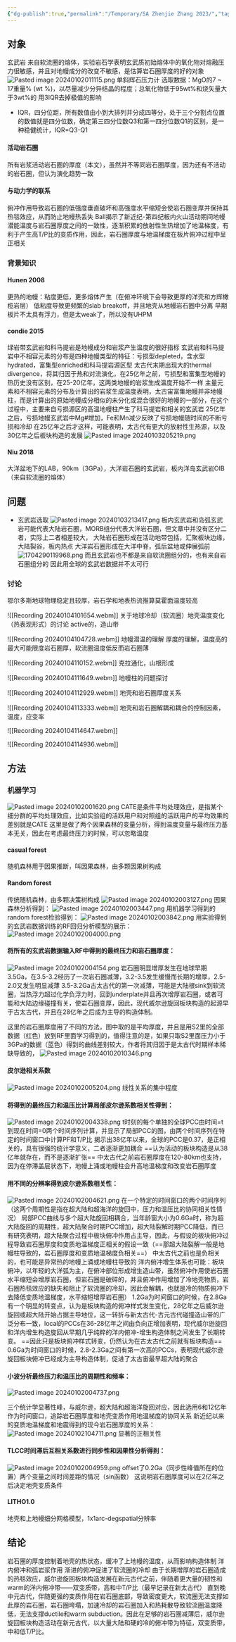 ```yaml
---
{"dg-publish":true,"permalink":"/Temporary/SA Zhenjie Zhang 2023/","tags":["gardenEntry"]}
---
```


## 对象
玄武岩
来自软流圈的熔体，实验岩石学表明玄武质初始熔体中的氧化物对熔融压力很敏感，并且对地幔成分的改变不敏感，是估算岩石圈厚度的好的对象
![Pasted image 20240102011115.png](/img/user/Attachment/Pasted%20image%2020240102011115.png)
单斜辉石压力计
选取数据：MgO的7 ~ 17重量% (wt %)，以尽量减少分异结晶的程度；总氧化物低于95wt%和烧矢量大于3wt%的
用3IQR去掉极值的影响
- IQR，四分位距，所有数值由小到大排列并分成四等分，处于三个分割点位置的数值就是四分位数，确定第三四分位数Q3和第一四分位数Q1的区别，是一种稳健统计，IQR=Q3-Q1
#### 活动岩石圈
所有岩浆活动岩石圈的厚度（本文），虽然并不等同岩石圈厚度，因为还有不活动的岩石圈，但认为演化趋势一致
#### 与动力学的联系
俯冲作用导致岩石圈的低强度垂直破坏和高强度水平缩短会使岩石圈变厚并保持其热毯效应，从而防止地幔热丢失
Ball揭示了新近纪-第四纪板内火山活动期间地幔潜能温度与岩石圈厚度之间的一致性，逐渐积累的放射性生热增加了地温梯度，有利于产生高T/P比的变质作用，因此，岩石圈厚度与地温梯度在板片俯冲过程中呈正相关

### 背景知识
#### Hunen 2008
更热的地幔：粘度更低，更多熔体产生（在俯冲环境下会导致更厚的洋壳和方辉橄榄岩层）
低粘度导致更频繁的slab breakoff，并且地壳从地幔岩石圈中分离
早期板片不太具有浮力，但是太weak了，所以没有UHPM

#### condie 2015
绿岩带玄武岩和科马提岩是地幔成分和岩浆产生温度的很好指标
玄武岩和科马提岩中不相容元素的分布是四种地幔类型的特征：亏损型depleted，含水型hydrated，富集型enriched和科马提岩源区型
太古代末期出现大的thermal divergence，将其归因于热和对流演化，在25亿年之前，亏损型和富集型地幔的热历史没有区别，在25-20亿年，这两类地幔的岩浆生成温度开始不一样
主量元素和不相容元素的分布及计算出的岩浆生成温度表明，太古宙富集地幔并非地幔柱，而是计算出的原始地幔成分相似的未分化或混合很好的地幔的一部分，在这个过程中，主要来自亏损源区的高温地幔柱产生了科马提岩和相关的玄武岩
25亿年之后，亏损地幔玄武岩中Mg#增加，Fe和Mn减少反映了亏损地幔随时间的不断亏损和冷却
在25亿年之后才这样，可能表明，太古代有更大的放射性生热源，以及30亿年之后板块构造的发展
![Pasted image 20240103205219.png](/img/user/Attachment/Pasted%20image%2020240103205219.png)
#### Niu 2018
大洋盆地下的LAB，90km（3GPa），大洋岩石圈的玄武岩，板内洋岛玄武岩OIB（来自软流圈的熔体）

## 问题
- 玄武岩选取
![Pasted image 20240103213417.png](/img/user/Attachment/Pasted%20image%2020240103213417.png)
板内玄武岩和岛弧玄武岩可能代表大陆岩石圈，MORB组分代表大洋岩石圈，但文章中并没有区分二者，实际上二者相差较大，
大陆岩石圈形成在活动地带包括，汇聚板块边缘，大陆裂谷，板内热点
大洋岩石圈形成在大洋中脊，弧后盆地或伸展弧前
![1704290119968.png](/img/user/Attachment/1704290119968.png)
而且玄武岩也不都是来自软流圈组分的，也有来自岩石圈组分的
因此用全球的玄武岩数据并不太可行

### 讨论
鄂尔多斯地球物理稳定且较厚，岩石学和地表热流推算莫霍面温度较高

![[Recording 20240104101654.webm]]
关于地球冷却（软流圈）地壳温度变化（热表现形式）的讨论
active的，造山带

![[Recording 20240104104728.webm]]
地幔潜温的理解
厚度的理解，温度高的最大可能限度岩石圈厚，软流圈温度低反而岩石圈薄

![[Recording 20240104110152.webm]]
克拉通化，山根形成

![[Recording 20240104111649.webm]]
地幔柱的问题探讨

![[Recording 20240104112929.webm]]
地壳和岩石圈厚度关系

![[Recording 20240104113333.webm]]
地壳和岩石圈解耦和耦合的控制因素，温度，应变率

![[Recording 20240104114647.webm]]

![[Recording 20240104114936.webm]]


## 方法
### 机器学习
![Pasted image 20240102001620.png](/img/user/Attachment/Pasted%20image%2020240102001620.png)
CATE是条件平均处理效应，是指某个细分群的平均处理效应，比如实验组的活跃用户和对照组的活跃用户的平均效果的差别就是CATE
这里是做了两个因果森林的变量分析，得到温度变量与最终压力基本无关，因此在考虑最终压力的时候，可以忽略温度
#### casual forest
随机森林用于因果推断，叫因果森林，由多颗因果树构成
#### Random forest
传统随机森林，由多颗决策树构成
![Pasted image 20240102003127.png](/img/user/Attachment/Pasted%20image%2020240102003127.png)
因果森林分析得到：
![Pasted image 20240102003447.png](/img/user/Attachment/Pasted%20image%2020240102003447.png)
用机器学习得到的random forest检验得到：
![Pasted image 20240102003842.png](/img/user/Attachment/Pasted%20image%2020240102003842.png)
用实验得到的玄武岩数据训练的RF回归分析模型的展示：
![Pasted image 20240102004000.png](/img/user/Attachment/Pasted%20image%2020240102004000.png)
#### 将所有的玄武岩数据输入RF中得到的最终压力和岩石圈厚度：
![Pasted image 20240102004154.png](/img/user/Attachment/Pasted%20image%2020240102004154.png)
岩石圈明显增厚发生在地球早期3.5Ga，在3.5-3.2经历了一次岩石圈减薄，3.2-3.5发生缓慢而长期的增厚，2.5-2.0又发生明显减薄
3.5-3.2Ga古太古代的第一次减薄，可能是大陆根sink到软流圈，当热浮力超过化学负浮力时，回到underplate并且再次增厚岩石圈，或者可能和大陆边缘碰撞有关，使岩石圈变厚，因此，现代威尔逊旋回板块构造的起源早于古太古代，并且在28亿年之后成为主导的构造体制。

这里的岩石圈厚度用了不同的方法，图中取的是平均厚度，并且是用S2里的全部数据（红色）放到RF里面学习得到的，值得注意的是，如果只取S2里面压力小于3GPa的数据（蓝色）得到的曲线差别较大，作者将其归因于是太古代时期样本稀缺导致的，
![Pasted image 20240102010346.png](/img/user/Attachment/Pasted%20image%2020240102010346.png)
#### 皮尔逊相关系数
![Pasted image 20240102005204.png](/img/user/Attachment/Pasted%20image%2020240102005204.png)
线性关系的集中程度
#### 将得到的最终压力和温压比计算局部皮尔逊系数相关性得到：
![Pasted image 20240102004338.png](/img/user/Attachment/Pasted%20image%2020240102004338.png)
t时刻的每个单独的全球PCC由时间=t到现在时间=0两个时间序列计算，并显示了局部PCC的图，由两个时间序列在特定的时间窗口中计算PF和T/P比
揭示出38亿年以来，全球的PCC是0.37，是正相关的，具有很强的统计学意义，二者逐渐更加耦合
==认为活动的板块构造是从38亿年就存在，而不是逐渐扩张==
中太古代之前岩石圈厚度在120-80km也支持，因为在停滞盖层状态下，地幔上涌或地幔柱会升高地温梯度和改变岩石圈厚度
#### 用不同的分辨率得到皮尔逊系数相关性：
![Pasted image 20240102004621.png](/img/user/Attachment/Pasted%20image%2020240102004621.png)
在一个特定的时间窗口的两个时间序列（这两个周期性是指在超大陆和超海洋的旋回中，压力和温压比的协同相关性情况）
局部PCC曲线与多个超大陆旋回相耦合，当年龄窗大小为0.6Ga时，称为超大陆旋回的周期性，超大陆聚合时期PCC增加，超大陆裂解时期PCC降低，而已有研究表明，超大陆聚合过程中板块俯冲作用占主导，因此，与假设的板块俯冲过程导致岩石圈厚度和变质地温梯度正相关的假设一致（==那超大陆裂解一般是地幔柱导致的，岩石圈厚度和变质地温梯度负相关==）
中太古代之前也是负相关的，也可能是异常热的地幔上涌或地幔柱导致的
洋内俯冲增生体系也可能：板块俯冲，以年轻的大洋弧为主，在俯冲部位形成增生造山带，虽然俯冲作用使岩石圈水平缩短会增厚岩石圈，但岩石圈是破碎的，并且俯冲作用增加了冷地壳物质，岩石圈热毯效应的缺失和阻止了软流圈的冷却，因此会解耦，也就是冷的物质俯冲下去降低变质地温梯度，水平缩短增厚岩石圈）
1.2Ga为时间窗口的时候，在2.8Ga有一个明显的转变点，认为是板块构造的俯冲样式发生变化，28亿年之后威尔逊旋回或超大陆开始占据主导地位，这一转折与新太古代-古元古代碰撞造山带的广泛分布一致，local的PCCs在36-28亿年之间由负向正增加表明，现代威尔逊旋回和洋内增生构造旋回从早期几乎纯粹的洋内俯冲-增生构造体制之间发生了长期转变。
==因此只是板块俯冲样式转变，仍然认为在古太古代之前就有板块构造==
0.6Ga为时间窗口的时候，2.8-2.3Ga之间有第一次高的PCCs，表明现代威尔逊旋回板块俯冲已经成为主导构造体制，促进了太古宙最早超大陆的聚合
#### 小波分析最终压力和温压比的周期性和频率：
![Pasted image 20240102004737.png](/img/user/Attachment/Pasted%20image%2020240102004737.png)

三个统计学显著性峰，与威尔逊，超大陆和超海洋旋回对应，因此选用6和12亿年作为时间窗口，追踪岩石圈厚度和地壳变质作用地温梯度的协同关系
新近纪以来的变质地温梯度和地震得到的现今岩石圈厚度的关系：
![Pasted image 20240102104711.png](/img/user/Attachment/Pasted%20image%2020240102104711.png)
显著的正相关性
#### TLCC时间滞后互相关系数进行同步性和因果性分析得到：
![Pasted image 20240102004959.png](/img/user/Attachment/Pasted%20image%2020240102004959.png)
offset了0.2Ga（同步性峰值所在的位置）两个变量之间时间差距的情况（sin函数）
这说明岩石圈厚度可以在2亿年之后决定地壳变质条件
#### LITHO1.0
地壳和上地幔细分网格模型，1x1arc-degspatial分辨率
## 结论
岩石圈的厚度控制着地壳的热状态，缓冲了上地幔的温度，从而影响构造体制
洋内俯冲和弧岩浆作用
渐进的俯冲促进了软流圈的冷却
由于长期增厚的岩石圈造成的热毯效应，威尔逊旋回板块构造发展在新元古代之前，伴随着更大量的韧性和warm的洋内俯冲带——双变质带，高和中T/P比（最早记录在新太古代）
直到晚中元古代，伴随更强的变质作用在岩石圈底部，导致密度更大，软流圈无法支撑如此厚的岩石圈，岩石圈垮塌，加速冷却的岩石圈加入和热耗散导致软流圈温度降低，无法支撑ductile和warm subduction。因此在足够的岩石圈减薄后，威尔逊旋回板块构造活动在新元古代，以大量大陆和硬的冷的俯冲带为特征，双变质带，中和低T/P比。


